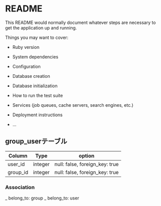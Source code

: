 # README

This README would normally document whatever steps are necessary to get the
application up and running.

Things you may want to cover:

* Ruby version

* System dependencies

* Configuration

* Database creation

* Database initialization

* How to run the test suite

* Services (job queues, cache servers, search engines, etc.)

* Deployment instructions

* ...


## group_userテーブル

|Column|Type|option|
|------|----|------|
|user_id|integer|null: false, foreign_key: true|
|group_id|integer|null: false, foreign_key: true|

### Association
_ belong_to: group
_ belong_to: user